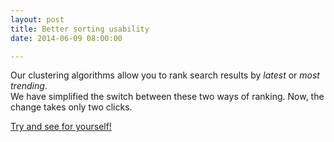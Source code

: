 ```yaml
---
layout: post
title: Better sorting usability
date: 2014-06-09 08:00:00

---
```


Our clustering algorithms allow you to rank search results by *latest* or *most trending*.  
We have simplified the switch between these two ways of ranking. Now, the change takes only two clicks.

[Try and see for yourself!](https://newsroom.owlin.com)
